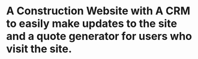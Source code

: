 # A Construction Website with A CRM to easily make updates to the site and a quote generator for users who visit the site.
